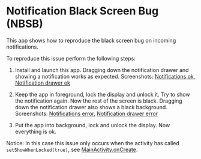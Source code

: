 Notification Black Screen Bug (NBSB)
====================================

This app shows how to reproduce the black screen bug on incoming notifications.

To reproduce this issue perform the following steps:

1. Install and launch this app. Dragging down the notification drawer and showing a notification works as expected.
   Screenshots: [Notifications ok](docs/notification_ok.png), [Notification drawer ok](docs/notification_drawer_ok.png)

2. Keep the app in foreground, lock the display and unlock it. Try to show the notification again. Now the rest of the screen is black. Dragging down the notification drawer also shows a black background.
   Screenshots: [Notifications error](docs/notification_error.png), [Notification drawer error](docs/notification_drawer_error.png)

3. Put the app into background, lock and unlock the display. Now everything is ok.

Notice: In this case this issue only occurs when the activity has called `setShowWhenLocked(true)`, see [MainActivity.onCreate](app/src/main/java/de/pfattner/nbsb/MainActivity.kt).  
